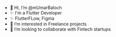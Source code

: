 - 👋 Hi, I’m @mUmarBaloch
- ✨ I'm a Flutter Developer
- ✨ FlutterFLow, Figma
- 👀 I’m interested in Freelance projects
- 💞️ I’m looking to collaborate with Fintech startups

<!---
mUmarBaloch/mUmarBaloch is a ✨ special ✨ repository because its `README.md` (this file) appears on your GitHub profile.
You can click the Preview link to take a look at your changes.
--->
